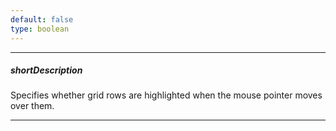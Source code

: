 ```yaml
---
default: false
type: boolean
---
```

---
##### shortDescription
Specifies whether grid rows are highlighted when the mouse pointer moves over them.

---
